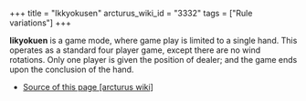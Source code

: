 +++
title = "Ikkyokusen"
arcturus_wiki_id = "3332"
tags = ["Rule variations"]
+++

**Iikyokuen** is a game mode, where game play is limited to a single hand. This operates as a
standard four player game, except there are no wind rotations. Only one player is given the position
of dealer; and the game ends upon the conclusion of the hand.

- [Source of this page [arcturus wiki]](http://arcturus.su/wiki/Ikkyokusen)
